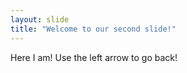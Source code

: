 ```yaml
---
layout: slide
title: "Welcome to our second slide!"
---
```

Here I am!
Use the left arrow to go back!
